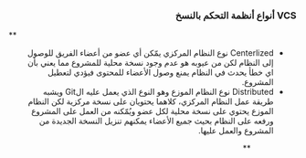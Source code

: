 
### <div dir=rtl> VCS أنواع أنظمة التحكم بالنسخ <dir>
**<div dir=rtl> 
- Centerlized
نوع النظام المركزي يمّكن أي عضو من أعضاء الفريق للوصول إلى النظام لكن من عيوبه هو عدم وجود نسخة محلية للمشروع مما يعني بأن اي خطأ يحدث في النظام يمنع وصول الأعضاء للمحتوى فيؤدي لتعطيل المشروع.
- Distributed
 نوع النظام الموزع وهو النوع الذي يعمل عليه الGit  ويشبه طريقة عمل النظام المركزي، كلاهما يحتويان على نسخة مركزية لكن النظام الموزع يحتوي على نسخة محلية لكل عضو ويُمّكنه من العمل على المشروع ورفعه على النظام بحيث جميع الأعضاء يمكنهم تنزيل النسخة الجديدة من المشروع والعمل عليها. <dir>**
